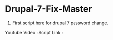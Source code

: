 # Drupal-7-Fix-Master


1. First script here for drupal 7 password change.

Youtube Video : 
Script Link : 
